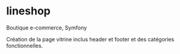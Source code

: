 # lineshop
Boutique e-commerce, Symfony

Création de la page vitrine inclus header et footer et des catégories fonctionnelles.
